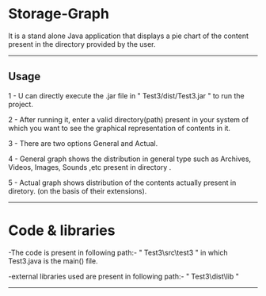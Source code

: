 # Storage-Graph
It is a stand alone Java application that displays a pie chart of the content present in the directory provided by the user.


----------------------------------------------------------------------------------------------------------------------------------------------------
## Usage
1 - U can directly execute the .jar file in " Test3/dist/Test3.jar " to run the project.

2 - After running it, enter a valid directory(path) present in your system of which you want to see the graphical representation of contents in it.

3 - There are two options General and Actual.

4 - General graph shows the distribution in general type such as Archives, Videos, Images, Sounds ,etc present in directory .

5 - Actual graph shows distribution of the contents actually present in diretory. (on the basis of their extensions).


-----------------------------------------------------------------------------------------------------------------------------------------------------
# Code & libraries
-The code is present in following path:-
" Test3\src\test3 " in which Test3.java is the main() file.

-external libraries used are present in following path:-
" Test3\dist\lib "

-----------------------------------------------------------------------------------------------------------------------------------------------------
